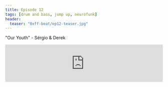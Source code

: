 ```yaml
---
title: Episode 12
tags: [drum and bass, jump up, neurofunk]
header: 
  teaser: "0xff-beat/ep12-teaser.jpg"
---
```


"Our Youth" - Sérgio & Derek

<iframe width="100%" height="120" src="https://www.mixcloud.com/widget/iframe/?feed=https%3A%2F%2Fwww.mixcloud.com%2Fsergioagostinho%2F0xff-beat-episode-12%2F&hide_cover=1&light=1" frameborder="0"></iframe>
